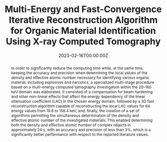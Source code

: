 ---
title: "Multi-Energy and Fast-Convergence Iterative Reconstruction Algorithm for Organic Material Identification Using X-ray Computed Tomography "
authors:
- Iovea Mihai
- admin
- Hermann Edward 
- Neagu Marian
- Duliu Octavian G.
author_notes:
- "Equal contribution"
- "Equal contribution"
- "Equal contribution"
- "Equal contribution"
- "Equal contribution"
date: "2023-02-16T00:00:00Z"


# Publication type.
# Accepts a single type but formatted as a YAML list (for Hugo requirements).
# Enter a publication type from the CSL standard.
publication_types: ["article-journal"]

# Publication name and optional abbreviated publication name.
publication: "MDPI Materials"
publication_short: ""

abstract: In order to significantly reduce the computing time while, at the same time, keeping the accuracy and precision when determining the local values of the density and effective atomic number necessary for identifying various organic material, including explosives and narcotics, a specialized multi-stage procedure based on a multi-energy computed tomography investigation within the 20–160 keV domain was elaborated. It consisted of a compensation for beam hardening and other non-linear effects that affect the energy dependency of the linear attenuation coefficient (LAC) in the chosen energy domain, followed by a 3D fast reconstruction algorithm capable of reconstructing the local LAC values for 64 energy values from 19.8 to 158.4 keV, and, finally, the creation of a set of algorithms permitting the simultaneous determination of the density and effective atomic number of the investigated materials. This enabled determining both the density and effective atomic number of complex objects in approximately 24 s, with an accuracy and precision of less than 3%, which is a significantly better performance with respect to the reported literature values.

tags:
- Source Themes
featured: false

# links:
# - name: ""
#   url: ""
url_pdf: https://www.mdpi.com/1996-1944/16/4/1654

# Featured image
# To use, add an image named `featured.jpg/png` to your page's folder. 
image:
  caption: 'Image credit: [**Unsplash**](https://unsplash.com/photos/jdD8gXaTZsc)'
  focal_point: ""
  preview_only: false
---
